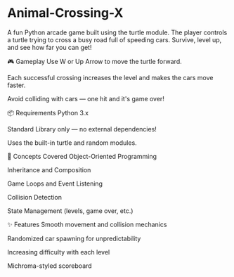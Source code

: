 # Animal-Crossing-X

A fun Python arcade game built using the turtle module. The player controls a turtle trying to cross a busy road full of speeding cars. Survive, level up, and see how far you can get!

🎮 Gameplay
Use W or Up Arrow to move the turtle forward.

Each successful crossing increases the level and makes the cars move faster.

Avoid colliding with cars — one hit and it's game over!

📦 Requirements
Python 3.x

Standard Library only — no external dependencies!

Uses the built-in turtle and random modules.

🧠 Concepts Covered
  Object-Oriented Programming
  
  Inheritance and Composition
  
  Game Loops and Event Listening
  
  Collision Detection
  
  State Management (levels, game over, etc.)

✨ Features
  Smooth movement and collision mechanics
  
  Randomized car spawning for unpredictability
  
  Increasing difficulty with each level
  
  Michroma-styled scoreboard
